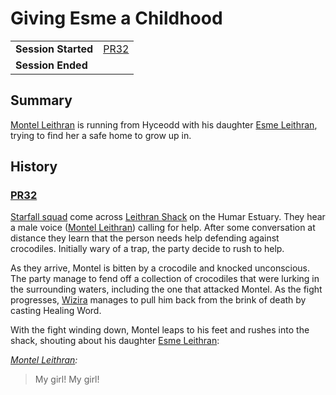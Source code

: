 # Giving Esme a Childhood

|||
| --- | --- |
| **Session Started** | [PR32](../sessions/PR32.md) | storyline.2
| **Session Ended** | |

## Summary

[Montel Leithran](../characters/montel-leithran.md) is running from Hyceodd with his daughter [Esme Leithran](../characters/esme-leithran.md), trying to find her a safe home to grow up in.

## History

### [PR32](../sessions/PR32.md)

[Starfall squad](../organisations/astorrel/squads/starfall-squad.md) come across [Leithran Shack](../places/buildings/leithran-shack.md) on the Humar Estuary. They hear a male voice ([Montel Leithran](../characters/montel-leithran.md)) calling for help. After some conversation at distance they learn that the person needs help defending against crocodiles. Initially wary of a trap, the party decide to rush to help.

As they arrive, Montel is bitten by a crocodile and knocked unconscious. The party manage to fend off a collection of crocodiles that were lurking in the surrounding waters, including the one that attacked Montel. As the fight progresses, [Wizira](../characters/wizira.md) manages to pull him back from the brink of death by casting Healing Word.

With the fight winding down, Montel leaps to his feet and rushes into the shack, shouting about his daughter [Esme Leithran](../characters/esme-leithran.md):

*[Montel Leithran](../characters/montel-leithran.md):*

> My girl! My girl!
